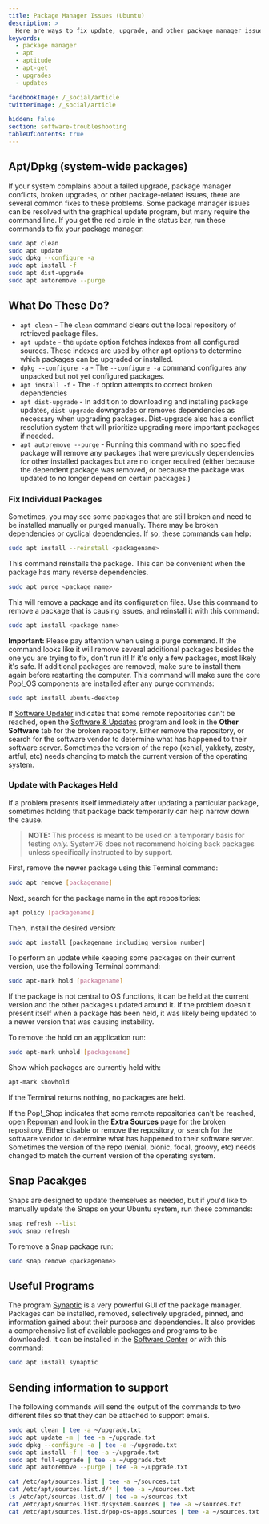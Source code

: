 ```yaml
---
title: Package Manager Issues (Ubuntu)
description: >
  Here are ways to fix update, upgrade, and other package manager issues.
keywords:
  - package manager
  - apt
  - aptitude
  - apt-get
  - upgrades
  - updates

facebookImage: /_social/article
twitterImage: /_social/article

hidden: false
section: software-troubleshooting
tableOfContents: true
---
```


## Apt/Dpkg (system-wide packages)

If your system complains about a failed upgrade, package manager conflicts, broken upgrades, or other package-related issues, there are several common fixes to these problems.  Some package manager issues can be resolved with the graphical update program, but many require the command line.  If you get the red circle in the status bar, run these commands to fix your package manager:

```bash
sudo apt clean
sudo apt update
sudo dpkg --configure -a
sudo apt install -f
sudo apt dist-upgrade
sudo apt autoremove --purge
```

## What Do These Do?

- `apt clean` - The `clean` command clears out the local repository of retrieved package files.
- `apt update` - the `update` option fetches indexes from all configured sources. These indexes are used by other apt options to determine which packages can be upgraded or installed.
- `dpkg --configure -a` - The `--configure -a` command configures any unpacked but not yet configured packages.
- `apt install -f` - The `-f` option attempts to correct broken dependencies
- `apt dist-upgrade` - In addition to downloading and installing package updates, `dist-upgrade` downgrades or removes dependencies as necessary when upgrading packages. Dist-upgrade also has a conflict resolution system that will prioritize upgrading more important packages if needed.
- `apt autoremove --purge` - Running this command with no specified package will remove any packages that were previously dependencies for other installed packages but are no longer required (either because the dependent package was removed, or because the package was updated to no longer depend on certain packages.)

### Fix Individual Packages

Sometimes, you may see some packages that are still broken and need to be installed manually or purged manually.  There may be broken dependencies or cyclical dependencies.  If so, these commands can help:

```bash
sudo apt install --reinstall <packagename>
```

This command reinstalls the package.  This can be convenient when the package has many reverse dependencies.

```bash
sudo apt purge <package name>
```

This will remove a package and its configuration files.  Use this command to remove a package that is causing issues, and reinstall it with this command:

```bash
sudo apt install <package name>
```

**Important:** Please pay attention when using a purge command.  If the command looks like it will remove several additional packages besides the one you are trying to fix, don't run it!  If it's only a few packages, most likely it's safe.  If additional packages are removed, make sure to install them again before restarting the computer.  This command will make sure the core Pop!_OS components are installed after any purge commands:

```bash
sudo apt install ubuntu-desktop
```

If <u>Software Updater</u> indicates that some remote repositories can't be reached, open the <u>Software & Updates</u> program and look in the **Other Software** tab for the broken repository.  Either remove the repository, or search for the software vendor to determine what has happened to their software server.  Sometimes the version of the repo (xenial, yakkety, zesty, artful, etc) needs changing to match the current version of the operating system.

### Update with Packages Held

If a problem presents itself immediately after updating a particular package, sometimes holding that package back temporarily can help narrow down the cause.

> **NOTE:** This process is meant to be used on a temporary basis for testing *only.* System76 does not recommend holding back packages unless specifically instructed to by support.

First, remove the newer package using this Terminal command:

```bash
sudo apt remove [packagename]
```

Next, search for the package name in the apt repositories:

```bash
apt policy [packagename]
```

Then, install the desired version:

```bash
sudo apt install [packagename including version number]
```

To perform an update while keeping some packages on their current version, use the following Terminal command:

```bash
sudo apt-mark hold [packagename]
```

If the package is not central to OS functions, it can be held at the current version and the other packages updated around it. If the problem doesn't present itself when a package has been held, it was likely being updated to a newer version that was causing instability.

To remove the hold on an application run:

```bash
sudo apt-mark unhold [packagename]
```

Show which packages are currently held with:

```bash
apt-mark showhold
```

If the Terminal returns nothing, no packages are held.

If the Pop!_Shop indicates that some remote repositories can't be reached, open [Repoman](/articles/manage-repos-pop) and look in the **Extra Sources** page for the broken repository.  Either disable or remove the repository, or search for the software vendor to determine what has happened to their software server. Sometimes the version of the repo (xenial, bionic, focal, groovy, etc) needs changed to match the current version of the operating system.

## Snap Pacakges

Snaps are designed to update themselves as needed, but if you'd like to manually update the Snaps on your Ubuntu system, run these commands:

```bash
snap refresh --list
sudo snap refresh 
```

To remove a Snap package run:

```bash
sudo snap remove <packagename>
```

## Useful Programs

The program <u>Synaptic</u> is a very powerful GUI of the package manager.  Packages can be installed, removed, selectively upgraded, pinned, and information gained about their purpose and dependencies.  It also provides a comprehensive list of available packages and programs to be downloaded.  It can be installed in the <u>Software Center</u> or with this command:

```bash
sudo apt install synaptic
```

## Sending information to support

The following commands will send the output of the commands to two different files so that they can be attached to support emails.

```bash
sudo apt clean | tee -a ~/upgrade.txt
sudo apt update -m | tee -a ~/upgrade.txt
sudo dpkg --configure -a | tee -a ~/upgrade.txt
sudo apt install -f | tee -a ~/upgrade.txt
sudo apt full-upgrade | tee -a ~/upgrade.txt
sudo apt autoremove --purge | tee -a ~/upgrade.txt

cat /etc/apt/sources.list | tee -a ~/sources.txt
cat /etc/apt/sources.list.d/* | tee -a ~/sources.txt
ls /etc/apt/sources.list.d/ | tee -a ~/sources.txt
cat /etc/apt/sources.list.d/system.sources | tee -a ~/sources.txt
cat /etc/apt/sources.list.d/pop-os-apps.sources | tee -a ~/sources.txt
```
